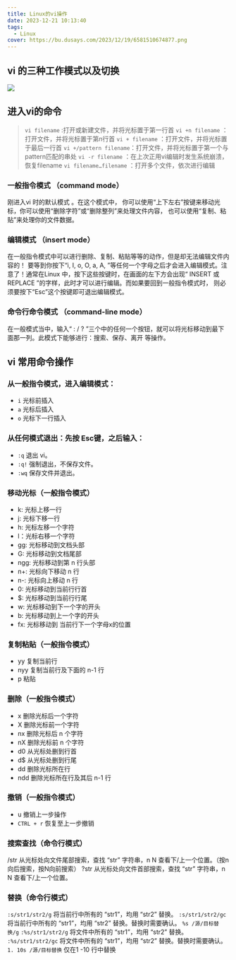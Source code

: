 ```yaml
---
title: Linux的vi操作
date: 2023-12-21 10:13:40
tags:
  - Linux
cover: https://bu.dusays.com/2023/12/19/6581510674877.png
---
```


## vi 的三种工作模式以及切换

![](https://www.shibuyu.fun/upload/2022/08/20201211161814180%20(1).png)

## 进入vi的命令

>`vi filename` :打开或新建文件，并将光标置于第一行首
`vi +n filename` ：打开文件，并将光标置于第n行首
`vi + filename` ：打开文件，并将光标置于最后一行首
`vi +/pattern filename`：打开文件，并将光标置于第一个与pattern匹配的串处
`vi -r filename` ：在上次正用vi编辑时发生系统崩溃，恢复filename
`vi filename…filename` ：打开多个文件，依次进行编辑

### 一般指令模式 （command mode）

刚进入vi 时的默认模式 。在这个模式中， 你可以使用“上下左右”按键来移动光标，你可以使用“删除字符”或“删除整列”来处理文件内容， 也可以使用“复制、粘贴”来处理你的文件数据。

### 编辑模式 （insert mode）

在一般指令模式中可以进行删除、复制、粘贴等等的动作，但是却无法编辑文件内容的！ 要等到你按下“i, I, o, O, a, A, ”等任何一个字母之后才会进入编辑模式。注意了！通常在Linux 中，按下这些按键时，在画面的左下方会出现“ INSERT 或 REPLACE ”的字样，此时才可以进行编辑。而如果要回到一般指令模式时， 则必须要按下“Esc”这个按键即可退出编辑模式。

### 命令行命令模式 （command-line mode）

在一般模式当中，输入“ : / ? ”三个中的任何一个按钮，就可以将光标移动到最下面那一列。此模式下能够进行：搜索、保存、离开 等操作。

## vi 常用命令操作

### 从一般指令模式，进入编辑模式：

- `i` 光标前插入
- `a` 光标后插入
- `o` 光标下一行插入

### 从任何模式退出：先按 Esc键，之后输入：

- `:q` 退出 vi。
- `:q!` 强制退出，不保存文件。
- `:wq` 保存文件并退出。

### 移动光标（一般指令模式）

- k: 光标上移一行
- j: 光标下移一行
- h: 光标左移一个字符
- l：光标右移一个字符
- gg: 光标移动到文档头部
- G: 光标移动到文档尾部
- ngg: 光标移动到第 n 行头部
- n+: 光标向下移动 n 行
- n-: 光标向上移动 n 行
- 0: 光标移动到当前行行首
- $: 光标移动到当前行行尾
- w: 光标移动到下一个字的开头
- b: 光标移动到上一个字的开头
- fx: 光标移动到 当前行下一个字母x的位置

### 复制粘贴（一般指令模式）

- yy 复制当前行
- nyy 复制当前行及下面的 n-1 行
- p 粘贴

### 删除（一般指令模式）

- x 删除光标后一个字符
- X 删除光标前一个字符
- nx 删除光标后 n 个字符
- nX 删除光标前 n 个字符
- d0 从光标处删到行首
- d$ 从光标处删到行尾
- dd 删除光标所在行
- ndd 删除光标所在行及其后 n-1 行

### 撤销（一般指令模式）

- u 撤销上一步操作
- `CTRL + r` 恢复至上一步撤销

### 搜索查找（命令行模式）

/str 从光标处向文件尾部搜索，查找 “str” 字符串，n N 查看下/上一个位置。（按n向后搜索，按N向前搜索）
?str 从光标处向文件首部搜索，查找 “str” 字符串，n N 查看下/上一个位置。

### 替换（命令行模式）

`:s/str1/str2/g` 将当前行中所有的 “str1”，均用 “str2” 替换。
`:s/str1/str2/gc`将当前行中所有的 “str1”，均用 “str2” 替换。替换时需要确认。
`%s /源/目标替换/g`
`:%s/str1/str2/g` 将文件中所有的 “str1”，均用 “str2” 替换。
`:%s/str1/str2/gc` 将文件中所有的 “str1”，均用 “str2” 替换。替换时需要确认。
`1. 10s /源/目标替换` 仅在1 -10 行中替换
